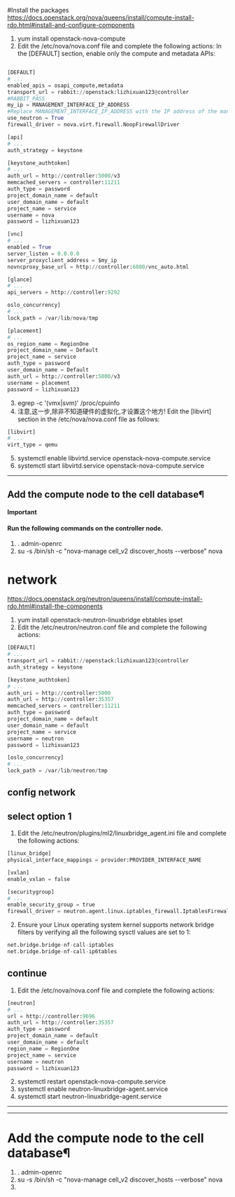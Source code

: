 #Install the packages
https://docs.openstack.org/nova/queens/install/compute-install-rdo.html#install-and-configure-components
1. yum install openstack-nova-compute
2. Edit the /etc/nova/nova.conf file and complete the following actions:
In the [DEFAULT] section, enable only the compute and metadata APIs:
```python

[DEFAULT]
# ...
enabled_apis = osapi_compute,metadata
transport_url = rabbit://openstack:lizhixuan123@controller
#RABBIT_PASS
my_ip = MANAGEMENT_INTERFACE_IP_ADDRESS
#Replace MANAGEMENT_INTERFACE_IP_ADDRESS with the IP address of the management network interface on your compute node, typically 10.0.0.31 for the first node in the example architecture.
use_neutron = True
firewall_driver = nova.virt.firewall.NoopFirewallDriver

[api]
# ...
auth_strategy = keystone

[keystone_authtoken]
# ...
auth_url = http://controller:5000/v3
memcached_servers = controller:11211
auth_type = password
project_domain_name = default
user_domain_name = default
project_name = service
username = nova
password = lizhixuan123

[vnc]
# ...
enabled = True
server_listen = 0.0.0.0
server_proxyclient_address = $my_ip
novncproxy_base_url = http://controller:6080/vnc_auto.html

[glance]
# ...
api_servers = http://controller:9292

oslo_concurrency]
# ...
lock_path = /var/lib/nova/tmp

[placement]
# ...
os_region_name = RegionOne
project_domain_name = Default
project_name = service
auth_type = password
user_domain_name = Default
auth_url = http://controller:5000/v3
username = placement
password = lizhixuan123


```

3. egrep -c '(vmx|svm)' /proc/cpuinfo
4. 注意,这一步,除非不知道硬件的虚拟化,才设置这个地方! Edit the [libvirt] section in the /etc/nova/nova.conf file as follows:
```python
[libvirt]
# ...
virt_type = qemu
```
5. systemctl enable libvirtd.service openstack-nova-compute.service
6. systemctl start libvirtd.service openstack-nova-compute.service

---------

## Add the compute node to the cell database¶
#### Important
#### Run the following commands on the controller node.
1. . admin-openrc
2. su -s /bin/sh -c "nova-manage cell_v2 discover_hosts --verbose" nova


# network
https://docs.openstack.org/neutron/queens/install/compute-install-rdo.html#install-the-components

1. yum install openstack-neutron-linuxbridge ebtables ipset
2. Edit the /etc/neutron/neutron.conf file and complete the following actions:
```python
[DEFAULT]
# ...
transport_url = rabbit://openstack:lizhixuan123@controller
auth_strategy = keystone

[keystone_authtoken]
# ...
auth_uri = http://controller:5000
auth_url = http://controller:35357
memcached_servers = controller:11211
auth_type = password
project_domain_name = default
user_domain_name = default
project_name = service
username = neutron
password = lizhixuan123

[oslo_concurrency]
# ...
lock_path = /var/lib/neutron/tmp

```
## config network 

## select option 1
1. Edit the /etc/neutron/plugins/ml2/linuxbridge_agent.ini file and complete the following actions:
```python
[linux_bridge]
physical_interface_mappings = provider:PROVIDER_INTERFACE_NAME

[vxlan]
enable_vxlan = false

[securitygroup]
# ...
enable_security_group = true
firewall_driver = neutron.agent.linux.iptables_firewall.IptablesFirewallDriver

```
2. Ensure your Linux operating system kernel supports network bridge filters by verifying all the following sysctl values are set to 1:
```python
net.bridge.bridge-nf-call-iptables
net.bridge.bridge-nf-call-ip6tables
```

## continue
1. Edit the /etc/nova/nova.conf file and complete the following actions:
```python
[neutron]
# ...
url = http://controller:9696
auth_url = http://controller:35357
auth_type = password
project_domain_name = default
user_domain_name = default
region_name = RegionOne
project_name = service
username = neutron
password = lizhixuan123
```
2. systemctl restart openstack-nova-compute.service
3. systemctl enable neutron-linuxbridge-agent.service
4. systemctl start neutron-linuxbridge-agent.service

------------------
---------------------

# Add the compute node to the cell database¶
1. . admin-openrc
2. su -s /bin/sh -c "nova-manage cell_v2 discover_hosts --verbose" nova
3. 

